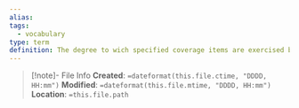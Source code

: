 ```yaml
---
alias: 
tags:
  - vocabulary
type: term
definition: The degree to wich specified coverage items are exercised by a test suite, expressed as a percentage
---
```

> [!note]- File Info
> **Created**:  `=dateformat(this.file.ctime, "DDDD, HH:mm")`
> **Modified**: `=dateformat(this.file.mtime, "DDDD, HH:mm")` 
> **Location**: `=this.file.path`



